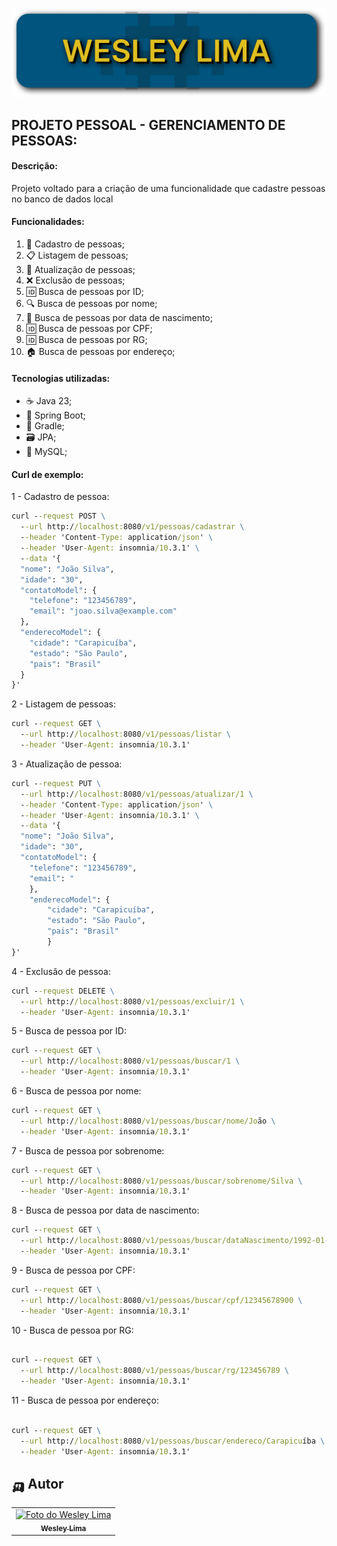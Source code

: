 <p align="center">
  <img src="img.png" alt="Universidade Católica de Brasília">
</p>

## PROJETO PESSOAL - GERENCIAMENTO DE PESSOAS:

#### Descrição:
Projeto voltado para a criação de uma funcionalidade que cadastre pessoas no banco de dados local

#### Funcionalidades:
1. 📝 Cadastro de pessoas;
2. 📋 Listagem de pessoas;
3. 🔄 Atualização de pessoas;
4. ❌ Exclusão de pessoas;
5. 🆔 Busca de pessoas por ID;
6. 🔍 Busca de pessoas por nome;
7. 📅 Busca de pessoas por data de nascimento;
8. 🆔 Busca de pessoas por CPF;
9. 🆔 Busca de pessoas por RG;
10. 🏠 Busca de pessoas por endereço;

#### Tecnologias utilizadas:
- ☕ Java 23;
- 🍃 Spring Boot;
- 🐘 Gradle;
- 🗃️ JPA;
- 🐬 MySQL;

#### Curl de exemplo:

1 - Cadastro de pessoa:
```cmd
curl --request POST \
  --url http://localhost:8080/v1/pessoas/cadastrar \
  --header 'Content-Type: application/json' \
  --header 'User-Agent: insomnia/10.3.1' \
  --data '{
  "nome": "João Silva",
  "idade": "30",
  "contatoModel": {
    "telefone": "123456789",
    "email": "joao.silva@example.com"
  },
  "enderecoModel": {
    "cidade": "Carapicuíba",
    "estado": "São Paulo",
    "pais": "Brasil"
  }
}'
```

2 - Listagem de pessoas:
```cmd
curl --request GET \
  --url http://localhost:8080/v1/pessoas/listar \
  --header 'User-Agent: insomnia/10.3.1'
```

3 - Atualização de pessoa:
```cmd
curl --request PUT \
  --url http://localhost:8080/v1/pessoas/atualizar/1 \
  --header 'Content-Type: application/json' \
  --header 'User-Agent: insomnia/10.3.1' \
  --data '{
  "nome": "João Silva",
  "idade": "30",
  "contatoModel": {
    "telefone": "123456789",
    "email": "
    },
    "enderecoModel": {
        "cidade": "Carapicuíba",
        "estado": "São Paulo",
        "pais": "Brasil"
        }
}'
```

4 - Exclusão de pessoa:
```cmd
curl --request DELETE \
  --url http://localhost:8080/v1/pessoas/excluir/1 \
  --header 'User-Agent: insomnia/10.3.1'
```
    
5 - Busca de pessoa por ID:
```cmd
curl --request GET \
  --url http://localhost:8080/v1/pessoas/buscar/1 \
  --header 'User-Agent: insomnia/10.3.1'
```

6 - Busca de pessoa por nome:
```cmd
curl --request GET \
  --url http://localhost:8080/v1/pessoas/buscar/nome/João \
  --header 'User-Agent: insomnia/10.3.1'
```

7 - Busca de pessoa por sobrenome:
```cmd
curl --request GET \
  --url http://localhost:8080/v1/pessoas/buscar/sobrenome/Silva \
  --header 'User-Agent: insomnia/10.3.1'
```

8 - Busca de pessoa por data de nascimento:
```cmd
curl --request GET \
  --url http://localhost:8080/v1/pessoas/buscar/dataNascimento/1992-01-01 \
  --header 'User-Agent: insomnia/10.3.1'
```

9 - Busca de pessoa por CPF:
```cmd
curl --request GET \
  --url http://localhost:8080/v1/pessoas/buscar/cpf/12345678900 \
  --header 'User-Agent: insomnia/10.3.1'
```

10 - Busca de pessoa por RG:
```cmd

curl --request GET \
  --url http://localhost:8080/v1/pessoas/buscar/rg/123456789 \
  --header 'User-Agent: insomnia/10.3.1'
```

11 - Busca de pessoa por endereço:
```cmd

curl --request GET \
  --url http://localhost:8080/v1/pessoas/buscar/endereco/Carapicuíba \
  --header 'User-Agent: insomnia/10.3.1'
```
## 🛺 Autor

<table>
  <tr>
    <td align="center">
      <a href="https://www.linkedin.com/in/wesley-lima-244405251/" title="Wesley Lima">
        <img src="https://media.licdn.com/dms/image/v2/D4D03AQEVAsL2UL6A0w/profile-displayphoto-shrink_400_400/profile-displayphoto-shrink_400_400/0/1721323972268?e=1746662400&v=beta&t=4_2RDPgz5FqJ2G-yRQk3y0vWMVRpSeAPKMAO7IOFXeE" width="100px;" alt="Foto do Wesley Lima"/><br>
        <sub>
          <b>Wesley Lima</b>
        </sub>
      </a>
    </td>
  </tr>
</table>
